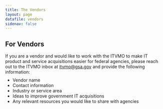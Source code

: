 ```yaml
---
title: The Vendors
layout: page
datafile: vendors
sidenav: false
---
```


<section class="grid-container clearfix padding-left-0 padding-right-1">
<h1 class="margin-top-0">For Vendors</h1>
    <div class="grid-row">
          <p style="margin-bottom:-5px;">If you are a vendor and would like to work with the ITVMO to make IT product and service acquisitions easier for federal agencies, please reach out to the ITVMO inbox at <a href="mailto:itvmo@gsa.gov">itvmo@gsa.gov</a> and provide the following information:
          <ul style="margin-bottom:-4px;">
             <li>Vendor name</li>
             <li>Contact information</li>
             <li>Industry or service area</li>
             <li>Ideas to improve government IT acquisitions</li>
             <li>Any relevant resources you would like to share with agencies</li>
          </ul></p>
    </div>
<!--
<div class="usa-table-container--scrollable">
<table class="usa-table">
  {% for row in site.data.vendors %}
    {% if forloop.first %}
    <tr>
      {% for pair in row %}
        <th class="row-color">{{ pair[0] }}</th>
      {% endfor %}
    </tr>
    {% endif %}
    {% tablerow pair in row %}
      {{ pair[1] }}
    {% endtablerow %}
  {% endfor %}
</table>
</div>-->
</section>